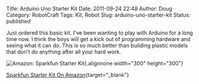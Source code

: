 Title: Arduino Uno Starter Kit
Date: 2011-09-24 22:48
Author: Doug
Category: RobotCraft
Tags: Kit, Robot
Slug: arduino-uno-starter-kit
Status: published

Just ordered this basic kit. I've been wanting to play with Arduino for a long time now. I think the boys will get a kick out of programming hardware and seeing what it can do. This is so much better than building plastic models that don't do anything after all your hard work.

![](http://ecx.images-amazon.com/images/I/41gosL%2BQ5ZL._SL500_AA300_.jpg "Amazon: Sparkfun Starter Kit"){.alignnone width="300" height="300"}

[Sparkfun Starter Kit On Amazon](http://www.amazon.com/Sparkfun-Starter-Kit-Arduino-Flex/dp/B004G2F936/ref=sr_1_6?ie=UTF8&qid=1316922334&sr=8-6){target="_blank"}
